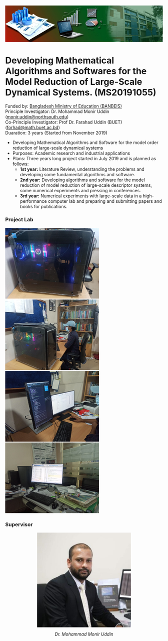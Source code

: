 ![Image 1](https://github.com/uddinmonir/BANBEIS_PROJECT/blob/main/pic/Banner_2-1-pmyoyhkz90l427foormznbvxuvr54ur77azh04cuc8.jpg)
# Developing Mathematical Algorithms and Softwares for the Model Reduction of Large-Scale Dynamical Systems. (MS20191055) 
Funded by: <a href="http://www.banbeis.gov.bd/">Bangladesh Ministry of Education (BANBEIS)</a> </br>
Principle Investigator: Dr. Mohammad Monir Uddin (monir.uddin@northsouth.edu)</br>
Co-Principle Investigator: Prof Dr. Farahad Uddin (BUET) (forhad@math.buet.ac.bd)</br>
Duaration: 3 years (Started from November 2019)</br>

<ul>
  <li>Developing Mathematical Algorithms and Software for the
model order reduction of large-scale dynamical systems</li>
  <li>Purposes: Academic research and industrial applications</li>
  <li>
    Plans: Three years long project started in July 2019 and is
planned as follows:
    <ul>
      <li><b>1st year:</b> Literature Review, understanding the problems
and developing some fundamental algorithms and software.</li>
      <li><b>2nd year:</b> Developing algorithms and software for the
model reduction of model reduction of large-scale descriptor
systems, some numerical experiments and pressing in
conferences.</li>
      <li><b>3rd year:</b> Numerical experiments with large-scale data in a
high-performance computer lab and preparing and
submitting papers and books for publications.
</li>
    </ul>
  </li>
</ul>

### Project Lab
<p float="left">
  <img src="https://github.com/uddinmonir/BANBEIS_PROJECT/blob/main/pic/IMG_20211127_131005-scaled.jpg" width="300"/> 
  <img src="https://github.com/uddinmonir/BANBEIS_PROJECT/blob/main/pic/IMG_20211127_142616-scaled.jpg" width="300"/>
  <img src="https://github.com/uddinmonir/BANBEIS_PROJECT/blob/main/pic/IMG_20211127_142633-scaled.jpg" width="300"/>
  <img src="https://github.com/uddinmonir/BANBEIS_PROJECT/blob/main/pic/IMG_20211127_142755-scaled.jpg" width="300"/>
</p>

### Supervisor
<figure style="text-align: center;">
  <img src="https://github.com/uddinmonir/BANBEIS_PROJECT/blob/main/pic/monir-298x300.jpg" alt="Image Description" style="width: 300px; height: auto;">
  <figcaption style="font-style: italic; font-size: 14px; margin-top: 10px;">Dr. Mohammad Monir Uddin</figcaption>
</figure>

